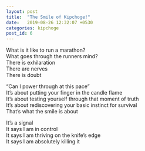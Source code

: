 ```yaml
---
layout: post
title:  "The Smile of Kipchoge!"
date:   2019-08-26 12:32:07 +0530
categories: kipchoge
post_id: 6
---
```


What is it like to run a marathon?  
What goes through the runners mind?  
There is exhilaration  
There are nerves  
There is doubt  

“Can I power through at this pace”  
It’s about putting your finger in the candle flame  
It’s about testing yourself through that moment of truth  
It’s about rediscovering your basic instinct for survival  
That’s what the smile is about  

It’s a signal  
It says I am in control  
It says I am thriving on the knife’s edge  
It says I am absolutely killing it  
